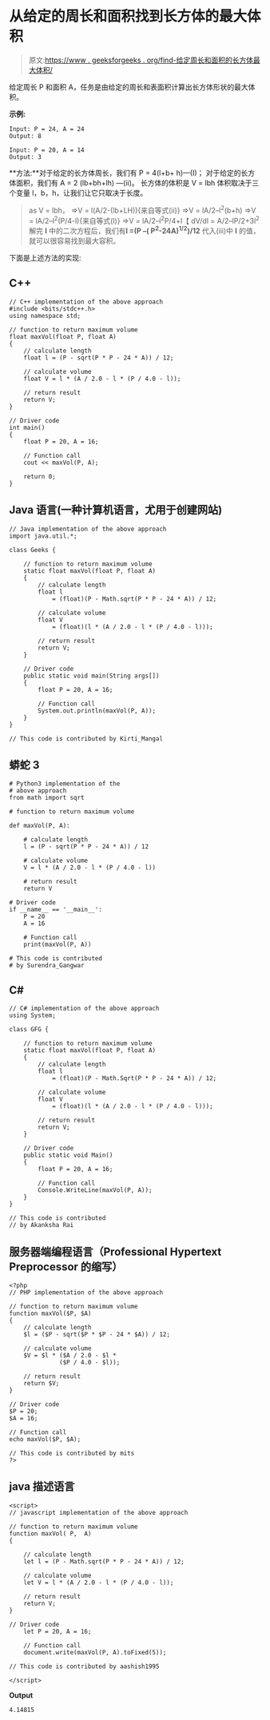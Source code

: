 # 从给定的周长和面积找到长方体的最大体积

> 原文:[https://www . geeksforgeeks . org/find-给定周长和面积的长方体最大体积/](https://www.geeksforgeeks.org/find-maximum-volume-of-a-cuboid-from-the-given-perimeter-and-area/)

给定周长 P 和面积 A，任务是由给定的周长和表面积计算出长方体形状的最大体积。

**示例:**

```
Input: P = 24, A = 24
Output: 8

Input: P = 20, A = 14
Output: 3
```

**方法:**对于给定的长方体周长，我们有 P = 4(l+b+ h)—(I)；
对于给定的长方体面积，我们有 A = 2 (lb+bh+lh) —(ii)。
长方体的体积是 V = lbh
体积取决于三个变量 l，b，h，让我们让它只取决于长度。

> as V = lbh，
> =>V = l(A/2-(lb+LH)){来自等式(ii)}
> =>V = lA/2–l<sup>2</sup>(b+h)
> =>V = lA/2–l<sup>2</sup>(P/4-l){来自等式(I)}
> =>V = lA/2–l<sup>2</sup>P/4+l【
> dV/dl = A/2–lP/2+3l<sup>2</sup>
> 解完 **l** 中的二次方程后，我们有**l =(P –( P<sup>2</sup>-24A)<sup>1/2</sup>)/12**
> 代入(iii)中 **l** 的值，就可以很容易找到最大容积。

下面是上述方法的实现:

## C++

```
// C++ implementation of the above approach
#include <bits/stdc++.h>
using namespace std;

// function to return maximum volume
float maxVol(float P, float A)
{
    // calculate length
    float l = (P - sqrt(P * P - 24 * A)) / 12;

    // calculate volume
    float V = l * (A / 2.0 - l * (P / 4.0 - l));

    // return result
    return V;
}

// Driver code
int main()
{
    float P = 20, A = 16;

    // Function call
    cout << maxVol(P, A);

    return 0;
}
```

## Java 语言(一种计算机语言，尤用于创建网站)

```
// Java implementation of the above approach
import java.util.*;

class Geeks {

    // function to return maximum volume
    static float maxVol(float P, float A)
    {
        // calculate length
        float l
            = (float)(P - Math.sqrt(P * P - 24 * A)) / 12;

        // calculate volume
        float V
            = (float)(l * (A / 2.0 - l * (P / 4.0 - l)));

        // return result
        return V;
    }

    // Driver code
    public static void main(String args[])
    {
        float P = 20, A = 16;

        // Function call
        System.out.println(maxVol(P, A));
    }
}

// This code is contributed by Kirti_Mangal
```

## 蟒蛇 3

```
# Python3 implementation of the
# above approach
from math import sqrt

# function to return maximum volume

def maxVol(P, A):

    # calculate length
    l = (P - sqrt(P * P - 24 * A)) / 12

    # calculate volume
    V = l * (A / 2.0 - l * (P / 4.0 - l))

    # return result
    return V

# Driver code
if __name__ == '__main__':
    P = 20
    A = 16

    # Function call
    print(maxVol(P, A))

# This code is contributed
# by Surendra_Gangwar
```

## C#

```
// C# implementation of the above approach
using System;

class GFG {

    // function to return maximum volume
    static float maxVol(float P, float A)
    {
        // calculate length
        float l
            = (float)(P - Math.Sqrt(P * P - 24 * A)) / 12;

        // calculate volume
        float V
            = (float)(l * (A / 2.0 - l * (P / 4.0 - l)));

        // return result
        return V;
    }

    // Driver code
    public static void Main()
    {
        float P = 20, A = 16;

        // Function call
        Console.WriteLine(maxVol(P, A));
    }
}

// This code is contributed
// by Akanksha Rai
```

## 服务器端编程语言（Professional Hypertext Preprocessor 的缩写）

```
<?php
// PHP implementation of the above approach

// function to return maximum volume
function maxVol($P, $A)
{
    // calculate length
    $l = ($P - sqrt($P * $P - 24 * $A)) / 12;

    // calculate volume
    $V = $l * ($A / 2.0 - $l *
              ($P / 4.0 - $l));

    // return result
    return $V;
}

// Driver code
$P = 20;
$A = 16;

// Function call
echo maxVol($P, $A);

// This code is contributed by mits
?>
```

## java 描述语言

```
<script>
// javascript implementation of the above approach

// function to return maximum volume
function maxVol( P,  A)
{

    // calculate length
    let l = (P - Math.sqrt(P * P - 24 * A)) / 12;

    // calculate volume
    let V = l * (A / 2.0 - l * (P / 4.0 - l));

    // return result
    return V;
}

// Driver code
    let P = 20, A = 16;

    // Function call
    document.write(maxVol(P, A).toFixed(5));

// This code is contributed by aashish1995

</script>
```

**Output**

```
4.14815
```